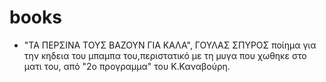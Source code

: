 # books

- "ΤΑ ΠΕΡΣΙΝΑ ΤΟΥΣ ΒΑΖΟΥΝ ΓΙΑ ΚΑΛΑ", ΓΟΥΛΑΣ ΣΠΥΡΟΣ
  ποίημα για την κηδεια του μπαμπα του,περιστατικό με τη μυγα που χωθηκε στο ματι του,
  από "2ο προγραμμα" του Κ.Καναβούρη.